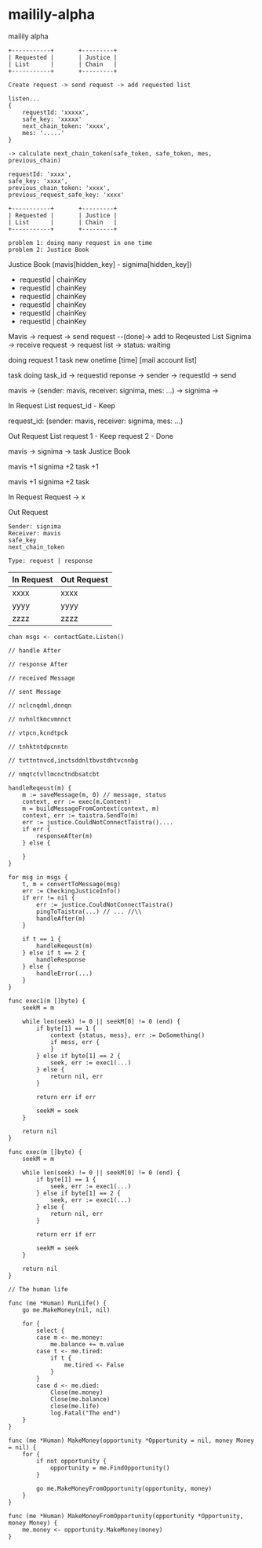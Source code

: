 # mailily-alpha
mailily alpha

```
+-----------+       +---------+
| Requested |       | Justice |
| List      |       | Chain   |
+-----------+       +---------+

Create request -> send request -> add requested list

listen...
{
    requestId: 'xxxxx',
    safe_key: 'xxxxx'
    next_chain_token: 'xxxx',
    mes: '.....'
}

-> calculate next_chain_token(safe_token, safe_token, mes, previous_chain)
```

```
requestId: 'xxxx',
safe_key: 'xxxx',
previous_chain_token: 'xxxx',
previous_request_safe_key: 'xxxx'
```

```
+-----------+       +---------+
| Requested |       | Justice |
| List      |       | Chain   |
+-----------+       +---------+
```

```
problem 1: doing many request in one time
problem 2: Justice Book
```

Justice Book (mavis[hidden_key] - signima[hidden_key])
- requestId | chainKey
- requestId | chainKey
- requestId | chainKey
- requestId | chainKey
- requestId | chainKey
- requestId | chainKey

Mavis -> request -> send request --(done)-> add to Reqeusted List
Signima -> receive request -> request list -> status: waiting

doing request 1
    task new onetime [time] [mail account list]

task doing task_id -> requestid reponse -> sender -> requestId -> send



mavis -> (sender: mavis, receiver: signima, mes: ...)
-> signima -> 

In Request List
request_id - Keep

request_id: (sender: mavis, receiver: signima, mes: ...)

Out Request List
request 1 - Keep
request 2 - Done

mavis -> signima -> task
Justice Book

mavis +1
signima +2
task +1

mavis +1
signima +2
task


In Request
Request -> x

Out Request

```
Sender: signima
Receiver: mavis
safe_key
next_chain_token
```

```
Type: request | response
```

 In Request | Out Request
 -----------|------------
 xxxx       | xxxx
 yyyy       | yyyy
 zzzz       | zzzz

```
chan msgs <- contactGate.Listen()

// handle After

// response After

// received Message

// sent Message

// nclcnqdml,dnnqn

// nvhnltkmcvmnnct

// vtpcn,kcndtpck

// tnhktntdpcnntn

// tvttntnvcd,inctsddnltbvstdhtvcnnbg

// nmqtctvllmcnctndbsatcbt

handleReqeust(m) { 
    m := saveMessage(m, 0) // message, status
    context, err := exec(m.Content)
    m = buildMessageFromContext(context, m)
    context, err := taistra.SendTo(m)
    err := justice.CouldNotConnectTaistra()....
    if err {
        responseAfter(m)
    } else {
        
    }
}

for msg in msgs {
    t, m = convertToMessage(msg)
    err := CheckingJusticeInfo()
    if err != nil {
        err := justice.CouldNotConnectTaistra()
        pingToTaistra(...) // ... //\\
        handleAfter(m)
    }

    if t == 1 {
        handleReqeust(m)
    } else if t == 2 {
        handleResponse
    } else {
        handleError(...)
    }
}

func exec1(m []byte) {
    seekM = m

    while len(seek) != 0 || seekM[0] != 0 (end) {
        if byte[1] == 1 {
            context {status, mess}, err := DoSomething()
            if mess, err {
            }
        } else if byte[1] == 2 {
            seek, err := exec1(...)
        } else {
            return nil, err
        }

        return err if err

        seekM = seek
    }

    return nil
}

func exec(m []byte) {
    seekM = m

    while len(seek) != 0 || seekM[0] != 0 (end) {
        if byte[1] == 1 {
            seek, err := exec1(...)
        } else if byte[1] == 2 {
            seek, err := exec1(...)
        } else {
            return nil, err
        }

        return err if err

        seekM = seek
    }

    return nil
}

// The human life

func (me *Human) RunLife() {
    go me.MakeMoney(nil, nil)

    for {
        select {
        case m <- me.money:
            me.balance += m.value
        case t <- me.tired:
            if t {
                me.tired <- False
            }
        }
        case d <- me.died:
            Close(me.money)
            Close(me.balance)
            close(me.life)
            log.Fatal("The end")
    }
}

func (me *Human) MakeMoney(opportunity *Opportunity = nil, money Money = nil) {
    for {
        if not opportunity {
            opportunity = me.FindOpportunity()
        }

        go me.MakeMoneyFromOpportunity(opportunity, money)
    }
}

func (me *Human) MakeMoneyFromOpportunity(opportunity *Opportunity, money Money) {
    me.money <- opportunity.MakeMoney(money)
}
```
